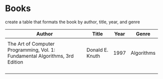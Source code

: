 # Books

create a table that formats the book by author, title, year, and genre

| Author | Title | Year | Genre |
| --- | --- | --- | --- |
| | | | |
The Art of Computer Programming, Vol. 1: Fundamental Algorithms, 3rd Edition | Donald E. Knuth | 1997 | Algorithms |
| | | | |
| | | | |
| | | | |
| | | | |
